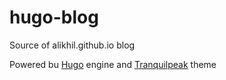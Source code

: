 # hugo-blog
Source of alikhil.github.io blog


Powered bu [Hugo](https://gohugo.io) engine and [Tranquilpeak](https://tranquilpeak.kakawait.com/) theme
